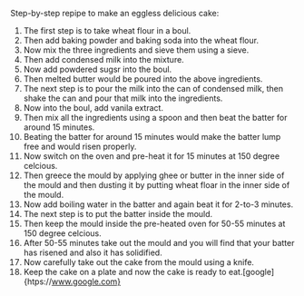 Step-by-step repipe to make an eggless delicious cake:

1) The first step is to take wheat flour in a boul.
2) Then add baking powder and baking soda into the wheat flour.
3) Now mix the three ingredients and sieve them using a sieve.
4) Then add condensed milk into the mixture.
5) Now add powdered sugsr into the boul.
6) Then melted butter would be poured into the above ingredients.
7) The next step is to pour the milk into the can of condensed milk, then 
   shake the can and pour that milk into the ingredients.
8) Now into the boul, add vanila extract.
9) Then mix all the ingredients using a spoon and then beat the batter 
   for around 15 minutes.
10) Beating the batter for around 15 minutes would make the batter lump 
    free and would risen properly.
11) Now switch on the oven and pre-heat it for 15 minutes at 150 degree
    celcious.
12) Then greece the mould by applying ghee or butter in the inner side of
    the mould and then dusting it by putting wheat floar in the inner
    side of the mould.
13) Now add boiling water in the batter and again beat it for 2-to-3 
    minutes.
14) The next step is to put the batter inside the mould.
15) Then keep the mould inside the pre-heated oven for 50-55 minutes at 
    150 degree celcious.
16) After 50-55 minutes take out the mould and you will find that your 
    batter has risened and also it has solidified.
17) Now carefully take out the cake from the mould using a knife.
18) Keep the cake on a plate and now the cake is ready to eat.[google]{htps://www.google.com}
